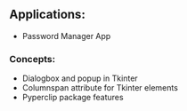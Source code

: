 ## Applications:
- Password Manager App

### Concepts:
- Dialogbox and popup in Tkinter
- Columnspan attribute for Tkinter elements
- Pyperclip package features